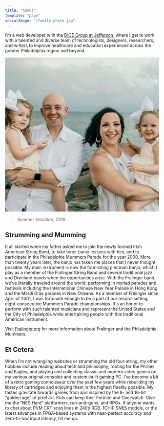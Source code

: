 ```yaml
---
title: "About"
template: "page"
socialImage: "/family-photo.jpg" 
---
```


I’m a web developer with the [DICE Group at Jefferson](https://dicegrp.org), where I get to work with a talented and diverse team of technologists, designers, researchers, and writers to improve healthcare and education experiences across the greater Philadelphia region and beyond.

![Summer Vacation, 2019](/family-photo.jpg "Summer Vacation, 2019")
> _Summer Vacation, 2019_

## Strumming and Mumming

It all started when my father asked me to join the newly formed Irish American String Band, to take tenor banjo lessons with him, and to participate in the Philadelphia Mummers Parade for the year 2000. More than twenty years later, the banjo has taken me places that I never thought possible.
My main instrument is now the four-string plectrum banjo, which I play as a member of the Fralinger String Band and several traditional jazz and Dixieland bands when the opportunities arise. With the Fralinger band, we’ve literally traveled around the world, performing in myriad parades and festivals including the International Chinese New Year Parade in Hong Kong and the Mardi Gras parades in New Orleans. As a member of Fralinger since April of 2001, I was fortunate enough to be a part of our record-setting, eight-consecutive Mummers Parade championships. It's an honor to perform with such talented musicians and represent the United States and the City of Philadelphia while entertaining people with this traditional American instrument.</p>
<p>Visit <a href="http://fralinger.org/">Fralinger.org</a> for more information about Fralinger and the Philadelphia Mummers.

## Et Cetera

When I’m not wrangling websites or strumming the old four-string, my other hobbies include reading about tech and philosophy, rooting for the Phillies and Eagles, and playing and collecting classic and modern video games on my various original consoles and custom-built gaming PC. 
I’ve become a bit of a retro gaming connoisseur over the past few years while rebuilding my library of cartridges and enjoying them in the highest fidelity possible. My tastes gravitate towards games from and inspired by the 8- and 16-bit “golden age” of pixel art. Kids can keep their Fortnite and Overwatch. Give me the “NES Hard” platformers, run-and-guns, and RPGs. If anyone wants to chat about PVM CRT scan lines in 240p RGB, 1CHIP SNES models, or the latest advances in FPGA-based systems with near-perfect accuracy and zero-to-low input latency, hit me up.
